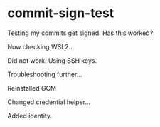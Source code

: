 # commit-sign-test

Testing my commits get signed. Has this worked?

Now checking WSL2...

Did not work. Using SSH keys.

Troubleshooting further...

Reinstalled GCM

Changed credential helper...

Added identity.